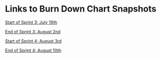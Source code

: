 # Links to Burn Down Chart Snapshots

[Start of Sprint 3: July 19th](./July%2019,%202020.png)

[End of Sprint 3: August 2nd](./August%202,%202020.png)

[Start of Sprint 4: August 3rd](./August%203,%202020.png)

[End of Sprint 4: August 10th](./August%2010,%202020.png)